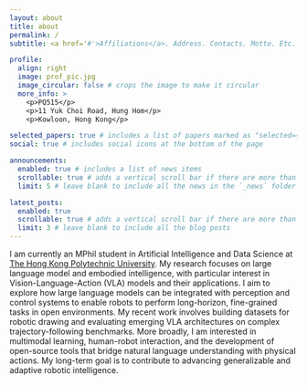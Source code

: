 ```yaml
---
layout: about
title: about
permalink: /
subtitle: <a href='#'>Affiliations</a>. Address. Contacts. Motto. Etc.

profile:
  align: right
  image: prof_pic.jpg
  image_circular: false # crops the image to make it circular
  more_info: >
    <p>PQ515</p>
    <p>11 Yuk Choi Road, Hung Hom</p>
    <p>Kowloon, Hong Kong</p>

selected_papers: true # includes a list of papers marked as "selected={true}"
social: true # includes social icons at the bottom of the page

announcements:
  enabled: true # includes a list of news items
  scrollable: true # adds a vertical scroll bar if there are more than 3 news items
  limit: 5 # leave blank to include all the news in the `_news` folder

latest_posts:
  enabled: true
  scrollable: true # adds a vertical scroll bar if there are more than 3 new posts items
  limit: 3 # leave blank to include all the blog posts
---
```


I am currently an MPhil student in Artificial Intelligence and Data Science at [The Hong Kong Polytechnic University](https://www.polyu.edu.hk/gs/). My research focuses on large language model and embodied intelligence, with particular interest in Vision-Language-Action (VLA) models and their applications. I aim to explore how large language models can be integrated with perception and control systems to enable robots to perform long-horizon, fine-grained tasks in open environments. My recent work involves building datasets for robotic drawing and evaluating emerging VLA architectures on complex trajectory-following benchmarks. More broadly, I am interested in multimodal learning, human-robot interaction, and the development of open-source tools that bridge natural language understanding with physical actions. My long-term goal is to contribute to advancing generalizable and adaptive robotic intelligence.


<!--
Put your address / P.O. box / other info right below your picture. You can also disable any of these elements by editing `profile` property of the YAML header of your `_pages/about.md`. Edit `_bibliography/papers.bib` and Jekyll will render your [publications page](/al-folio/publications/) automatically.

Link to your social media connections, too. This theme is set up to use [Font Awesome icons](https://fontawesome.com/) and [Academicons](https://jpswalsh.github.io/academicons/), like the ones below. Add your Facebook, Twitter, LinkedIn, Google Scholar, or just disable all of them.
-->
